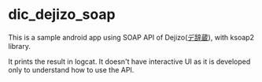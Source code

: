 # dic_dejizo_soap
This is a sample android app using SOAP API of Dejizo([デ辞蔵](https://dejizo.jp/dev/index.html)), with ksoap2 library.

It prints the result in logcat.
It doesn't have interactive UI as it is developed only to understand how to use the API.
